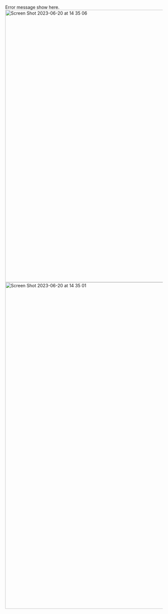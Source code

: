 Error message show here.
<img width="871" alt="Screen Shot 2023-06-20 at 14 35 06" src="https://github.com/lyquita/recipe-app-api/assets/39761827/69aa6261-f7fb-4202-b646-d67d9ecc27a1">
<img width="1044" alt="Screen Shot 2023-06-20 at 14 35 01" src="https://github.com/lyquita/recipe-app-api/assets/39761827/9d751ae5-1e8e-4067-9a9a-1e3b575fcac2">
